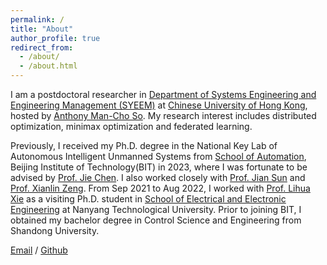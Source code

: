 ```yaml
---
permalink: /
title: "About"
author_profile: true
redirect_from: 
  - /about/
  - /about.html
---
```


I am a postdoctoral researcher in [Department of Systems Engineering and Engineering Management (SYEEM)](https://www.se.cuhk.edu.hk/) at [Chinese University of Hong Kong](https://www.cuhk.edu.hk/), hosted by [Anthony Man-Cho So](https://www.se.cuhk.edu.hk/people/academic-staff/prof-so-man-cho-anthony/). My research interest includes distributed optimization, minimax optimization and federated learning.

Previously, I received my Ph.D. degree in the National Key Lab of Autonomous
Intelligent Unmanned Systems from [School of Automation](https://ac.bit.edu.cn/), Beijing Institute of Technology(BIT) in 2023, where I was fortunate to be advised by [Prof. Jie Chen](https://scholar.google.com/citations?user=bRgX19EAAAAJ&hl=zh-CN). I also worked closely with [Prof. Jian Sun](https://scholar.google.com/citations?user=_Cr-_0cAAAAJ&hl=zh-CN) and [Prof. Xianlin Zeng](https://scholar.google.com/citations?user=S4KS0noAAAAJ&hl=zh-CN). From Sep 2021 to Aug 2022, I worked with [Prof. Lihua Xie](https://personal.ntu.edu.sg/elhxie/) as a visiting Ph.D. student in [School of Electrical and Electronic Engineering](https://www.ntu.edu.sg/eee) at Nanyang Technological University. Prior to joining BIT, I obtained my bachelor degree in Control Science and Engineering from Shandong University.

[Email](mailto:xiajiang@cuhk.edu.hk) / [Github](https://github.com/managerjiang) 


